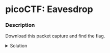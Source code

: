 # picoCTF: Eavesdrop
### Description
Download this packet capture and find the flag.

<details closed>
<summary>Solution</summary>
  The challenge provides a packet capture file (capture.flag.pcap), which means that we can analyze it with Wireshark.
  We're provided a conversation between two users of a program, and interestingly enough they transfer a file through that program. Looking through the capture file, packet 57 contains a phrase that seems to be "Salted" , which means that some of the data transmitted was encrypted somehow. Luckily enough, as we look through the entirety of the conversation, one of the users asks how to decrypt the information within the file. We go back to packet 57 to export the data to a file, use the command provided within the conversation to decrypt the data, and are given the flag. 
  
### Flag
```
picoCTF{nc_*****_***_********}
```
### Detailed Solution

</details>
